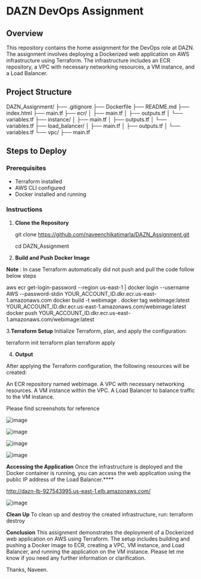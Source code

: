 # DAZN DevOps Assignment

## Overview

This repository contains the home assignment for the DevOps role at DAZN. The assignment involves deploying a Dockerized web application on AWS infrastructure using Terraform. The infrastructure includes an ECR repository, a VPC with necessary networking resources, a VM instance, and a Load Balancer.

## Project Structure
DAZN_Assignment/
├── .gitignore
├── Dockerfile
├── README.md
├── index.html
├── main.tf
├── ecr/
│ ├── main.tf
│ ├── outputs.tf
│ └── variables.tf
├── instance/
│ ├── main.tf
│ ├── outputs.tf
│ └── variables.tf
├── load_balancer/
│ ├── main.tf
│ ├── outputs.tf
│ └── variables.tf
└── vpc/
├── main.tf
## Steps to Deploy

### Prerequisites

- Terraform installed
- AWS CLI configured
- Docker installed and running

### Instructions

1. **Clone the Repository**

   git clone https://github.com/naveenchikatimarla/DAZN_Assignment.git

   cd DAZN_Assignment

3. **Build and Push Docker Image**

**Note** : In case Terraform automatically did not push and pull the code follow below steps

aws ecr get-login-password --region us-east-1 | docker login --username AWS --password-stdin YOUR_ACCOUNT_ID.dkr.ecr.us-east-1.amazonaws.com
docker build -t webimage .
docker tag webimage:latest YOUR_ACCOUNT_ID.dkr.ecr.us-east-1.amazonaws.com/webimage:latest
docker push YOUR_ACCOUNT_ID.dkr.ecr.us-east-1.amazonaws.com/webimage:latest

3.**Terraform Setup**
   Initialize Terraform, plan, and apply the configuration:

   terraform init
   terraform plan
   terraform apply

4. **Output**
   
After applying the Terraform configuration, the following resources will be created:

An ECR repository named webimage.
A VPC with necessary networking resources.
A VM instance within the VPC.
A Load Balancer to balance traffic to the VM instance.

Please find screenshots for reference 

![image](https://github.com/naveenchikatimarla/DAZN_Assignment/assets/174331198/e4202169-aef4-420e-9fd3-f3d0b69cd2ae)

![image](https://github.com/naveenchikatimarla/DAZN_Assignment/assets/174331198/2daa0d2e-c87a-4cca-af43-78fe7025f5c3)

![image](https://github.com/naveenchikatimarla/DAZN_Assignment/assets/174331198/4c691951-f4bd-41b6-b331-c51c228f5a98)

![image](https://github.com/naveenchikatimarla/DAZN_Assignment/assets/174331198/0313bc05-57be-414b-acf9-bb1f5425bde3)

**Accessing the Application**
Once the infrastructure is deployed and the Docker container is running, you can access the web application using the public IP address of the Load Balancer.****

http://dazn-lb-927543995.us-east-1.elb.amazonaws.com/

![image](https://github.com/naveenchikatimarla/DAZN_Assignment/assets/174331198/26ef0b46-65c2-4e38-9e0e-e8cdec55a7bc)

**Clean Up**
To clean up and destroy the created infrastructure, run:
terraform destroy

**Conclusion**
This assignment demonstrates the deployment of a Dockerized web application on AWS using Terraform. The setup includes building and pushing a Docker image to ECR, creating a VPC, VM instance, and Load Balancer, and running the application on the VM instance.
Please let me know if you need any further information or clarification.

Thanks,
Naveen.











